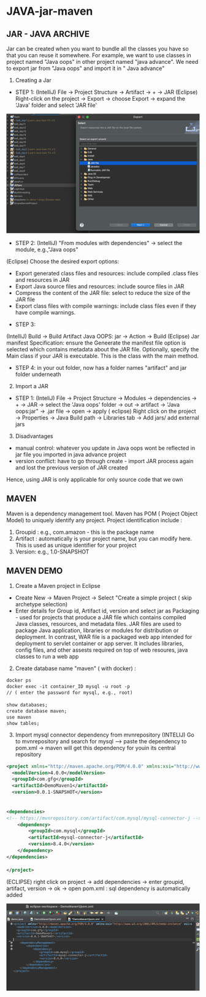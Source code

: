 # JAVA-jar-maven

## JAR - JAVA ARCHIVE 

Jar can be created when you want to bundle all the classes you have so that you can reuse it somewhere. For example, we want to use classes in project named "Java oops" in other project named "java advance". We need to export jar from "Java oops" and import it in " Java advance"

1. Creating a Jar 
* STEP 1: 
(IntelliJ) File -> Project Structure -> Artifact -> + -> JAR
(Eclipse) Right-click on the project -> Export -> choose Export -> expand the 'Java' folder and select 'JAR file'

![alt text](SS/image1.png)

* STEP 2: 
(IntelliJ) "From modules with dependencies" -> select the module, e.g.,"Java oops"

(Eclipse) Choose the desired export options:
- Export generated class files and resources: include compiled .class files and resources in JAR
- Export Java source files and resources: include source files in JAR
- Compress the content of the JAR file: select to reduce the size of the JAR file
- Export class files with compile warnings: include class files even if they have compile warnings. 

* STEP 3:

(IntelliJ) Build -> Build Artifact Java OOPS: jar -> Action -> Build
(Eclipse) Jar manifest Specification: ensure the Geneerate the manifest file option is selected which contains metadata about the JAR file. Optionally, specify the Main class if your JAR is executable. This is the class with the main method. 

* STEP 4: in your out folder, now has a folder names "artifact" and jar folder underneath

2. Import a JAR

* STEP 1: 
(InteliJ) File -> Project Structure -> Modules -> dependencies -> + -> JAR -> select the 'Java oops' folder -> out -> artifact -> 'Java oops:jar" -> .jar file -> open -> apply
( eclipse) Right click on the project -> Properties -> Java Build path -> Libraries tab -> Add jars/ add external jars 

3. Disadvantages

* manual control: whatever you update in Java oops wont be reflected in jar file you imported in java advance project
* version conflict: have to go through create - import JAR process again and lost the previous version of JAR created

Hence, using JAR is only applicable for only source code that we own

## MAVEN

Maven is a dependency management tool. Maven has POM ( Project Object Model) to uniquely identify any project. Project identification include : 

1. Groupid : e.g., com.amazon - this is the package name
2. Artifact : automatically is your project name, but you can modify here. This is used as unique identifier for your project
3. Version: e.g., 1.0-SNAPSHOT

## MAVEN DEMO
1.  Create a Maven project in Eclipse 

- Create New -> Maven Project -> Select "Create a simple project ( skip archetype selection)
- Enter details for Group id, Artifact id, version and select jar as Packaging - used for projects that produce a JAR file which contains compiled Java classes, resources, and metadata files. JAR files are used to package Java application, libraries or modules for distribution or deployment. In contrast, WAR file is a packaged web app intended for deployment to servlet container or app server. It includes libraries, config files, and other assests required on top of web resoures, java classes to run a web app

2.  Create database name "maven" ( with docker) : 
```
docker ps 
docker exec -it container_ID mysql -u root -p
// ( enter the password for mysql, e.g., root)

show databases;
create database maven;
use maven
show tables;
```
3. Import mysql connector dependency from mvnrepository
(INTELIJ)
Go to mvnrepository and search for mysql --> paste the dependency to pom.xml -> maven will get this dependency for youin its central repository

```xml
<project xmlns="http://maven.apache.org/POM/4.0.0" xmlns:xsi="http://www.w3.org/2001/XMLSchema-instance" xsi:schemaLocation="http://maven.apache.org/POM/4.0.0 https://maven.apache.org/xsd/maven-4.0.0.xsd">
  <modelVersion>4.0.0</modelVersion>
  <groupId>com.gfg</groupId>
  <artifactId>DemoMaven1</artifactId>
  <version>0.0.1-SNAPSHOT</version>


<dependencies>
<!-- https://mvnrepository.com/artifact/com.mysql/mysql-connector-j -->
	<dependency>
	    <groupId>com.mysql</groupId>
	    <artifactId>mysql-connector-j</artifactId>
	    <version>8.4.0</version>
	</dependency>
</dependencies>

</project>
```
(ECLIPSE)
right click on project -> add dependencies -> enter groupid, artifact, version -> ok -> open pom.xml : sql dependency is automatically added

![alt text](SS/image2.png)







